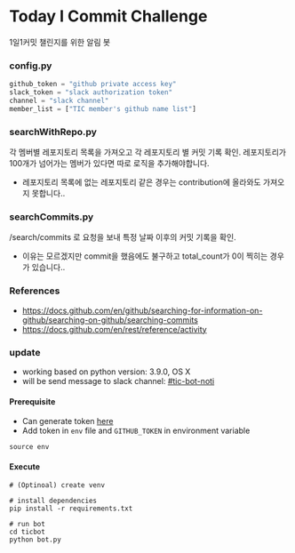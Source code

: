 # Today I Commit Challenge
1일1커밋 챌린지를 위한 알림 봇
### config.py
``` python
github_token = "github private access key"
slack_token = "slack authorization token"
channel = "slack channel"
member_list = ["TIC member's github name list"]
```
### searchWithRepo.py
각 멤버별 레포지토리 목록을 가져오고 각 레포지토리 별 커밋 기록 확인.
레포지토리가 100개가 넘어가는 멤버가 있다면 따로 로직을 추가해야합니다.
* 레포지토리 목록에 없는 레포지토리 같은 경우는 contribution에 올라와도 가져오지 못합니다..

### searchCommits.py
/search/commits 로 요청을 보내 특정 날짜 이후의 커밋 기록을 확인.
* 이유는 모르겠지만 commit을 했음에도 불구하고 total_count가 0이 찍히는 경우가 있습니다..

### References
+ https://docs.github.com/en/github/searching-for-information-on-github/searching-on-github/searching-commits
+ https://docs.github.com/en/rest/reference/activity


### update

- working based on python version: 3.9.0, OS X
- will be send message to slack channel: [#tic-bot-noti](https://tic-challenge.slack.com/archives/C023T4H7ECA)
#### Prerequisite
- Can generate token [here](https://github.com/settings/tokens)
- Add token in `env` file and `GITHUB_TOKEN` in environment variable

```
source env
```

#### Execute

```
# (Optinoal) create venv

# install dependencies
pip install -r requirements.txt

# run bot
cd ticbot
python bot.py
```
